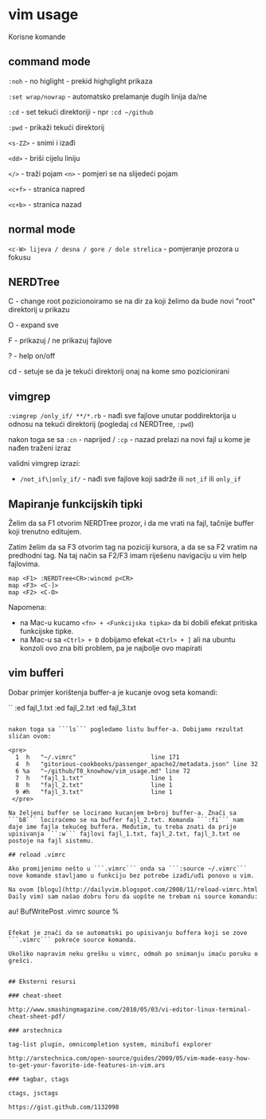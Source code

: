 # vim usage

Korisne komande

## command mode

`:noh` - no higlight - prekid highglight prikaza 

`:set wrap/nowrap` - automatsko prelamanje dugih linija da/ne

`:cd` - set tekući direktoriji - npr `:cd ~/github`

`:pwd`  - prikaži tekući direktorij

`<s-ZZ>` - snimi i izađi

`<dd>` - briši cijelu liniju

`</>` - traži pojam `<n>` - pomjeri se na slijedeći pojam

`<c+f>` - stranica napred

`<c+b>` - stranica nazad

## normal mode

`<c-W> lijeva / desna / gore / dole strelica` -  pomjeranje prozora u fokusu


## NERDTree

C - change root pozicionoiramo se na dir za koji želimo da bude novi "root" direktorij u prikazu

O - expand sve 

F - prikazuj / ne prikazuj fajlove

? - help on/off

cd - setuje se da je tekući direktorij onaj na kome smo pozicionirani

## vimgrep

`:vimgrep /only_if/ **/*.rb` - nađi sve fajlove unutar poddirektorija u odnosu na tekući direktorij (pogledaj `cd` NERDTree, `:pwd`)  

nakon toga se sa `:cn` - naprijed /  `:cp` - nazad prelazi na novi fajl u kome je nađen traženi izraz

validni vimgrep izrazi:

- `/not_if\|only_if/` - nađi sve fajlove koji sadrže ili `not_if` ili `only_if`


## Mapiranje funkcijskih tipki

Želim da sa F1 otvorim NERDTree prozor, i da me vrati na fajl, tačnije buffer koji trenutno editujem.

Zatim želim da sa F3 otvorim tag na poziciji kursora, a da se sa F2 vratim na predhodni tag. Na taj način sa F2/F3 imam riješenu navigaciju u vim help fajlovima.

```
map <F1> :NERDTree<CR>:wincmd p<CR>
map <F3> <C-]>
map <F2> <C-O>

```

Napomena: 
- na Mac-u kucamo ```<fn> + <Funkcijska tipka>``` da bi dobili efekat pritiska funkcijske tipke. 
- na Mac-u sa ```<Ctrl> + Đ``` dobijamo efekat ```<Ctrl> + ]``` ali na ubuntu konzoli ovo zna biti problem, pa je najbolje ovo mapirati

## vim bufferi

Dobar primjer korištenja buffer-a je kucanje ovog seta komandi:

``
:ed fajl_1.txt
:ed fajl_2.txt
:ed fajl_3.txt
```

nakon toga sa ```ls``` pogledamo listu buffer-a. Dobijamo rezultat sličan ovom:

<pre>
  1  h   "~/.vimrc"                     line 171
  4  h   "gitorious-cookbooks/passenger_apache2/metadata.json" line 32
  6 %a   "~/github/T0_knowhow/vim_usage.md" line 72
  7  h   "fajl_1.txt"                   line 1
  8  h   "fajl_2.txt"                   line 1
  9 #h   "fajl_3.txt"                   line 1   
 </pre>

Na željeni buffer se lociramo kucanjem b+broj buffer-a. Znači sa ```b8``` lociraćemo se na buffer fajl_2.txt. Komanda ```:fi``` nam daje ime fajla tekućeg buffera. Međutim, tu treba znati da prije upisivanja ```:w``` fajlovi fajl_1.txt, fajl_2.txt, fajl_3.txt ne postoje na fajl sistemu.

## reload .vimrc

Ako promijenimo nešto u ```.vimrc``` onda sa ```:source ~/.vimrc``` nove komande stavljamo u funkciju bez potrebe izađi/uđi ponovo u vim.

Na ovom [blogu](http://dailyvim.blogspot.com/2008/11/reload-vimrc.html Daily vim) sam našao dobru foru da uopšte ne trebam ni source komandu:

```
au! BufWritePost .vimrc source % 
```

Efekat je znači da se automatski po upisivanju buffera koji se zove ```.vimrc``` pokreće source komanda.

Ukoliko napravim neku grešku u vimrc, odmah po snimanju imaću poruku o grešci.


## Eksterni resursi

### cheat-sheet

http://www.smashingmagazine.com/2010/05/03/vi-editor-linux-terminal-cheat-sheet-pdf/

### arstechnica

tag-list plugin, omnicompletion system, minibufi explorer

http://arstechnica.com/open-source/guides/2009/05/vim-made-easy-how-to-get-your-favorite-ide-features-in-vim.ars

### tagbar, ctags

ctags, jsctags

https://gist.github.com/1132098

